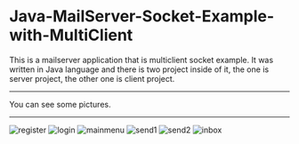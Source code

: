 # Java-MailServer-Socket-Example-with-MultiClient
This is a mailserver application that is multiclient socket example. 
It was written in Java language and there is two project inside of it, the one is server project, the other one is client project.
<hr>
You can see some pictures.
<hr>


![register](https://user-images.githubusercontent.com/12279132/31767853-70bee2e8-b4d5-11e7-9259-e9145a047743.png)
![login](https://user-images.githubusercontent.com/12279132/31767851-7079ccc6-b4d5-11e7-9c6e-a738b32c29bd.png)
![mainmenu](https://user-images.githubusercontent.com/12279132/31767852-709bfbac-b4d5-11e7-9b07-fbb04015cf86.png)
![send1](https://user-images.githubusercontent.com/12279132/31767854-70e1d74e-b4d5-11e7-8062-660c9512364f.png)
![send2](https://user-images.githubusercontent.com/12279132/31767855-71057866-b4d5-11e7-8369-71ba7134d720.png)
![inbox](https://user-images.githubusercontent.com/12279132/31767849-7056f16a-b4d5-11e7-9a40-11e28a9f78cd.png)
